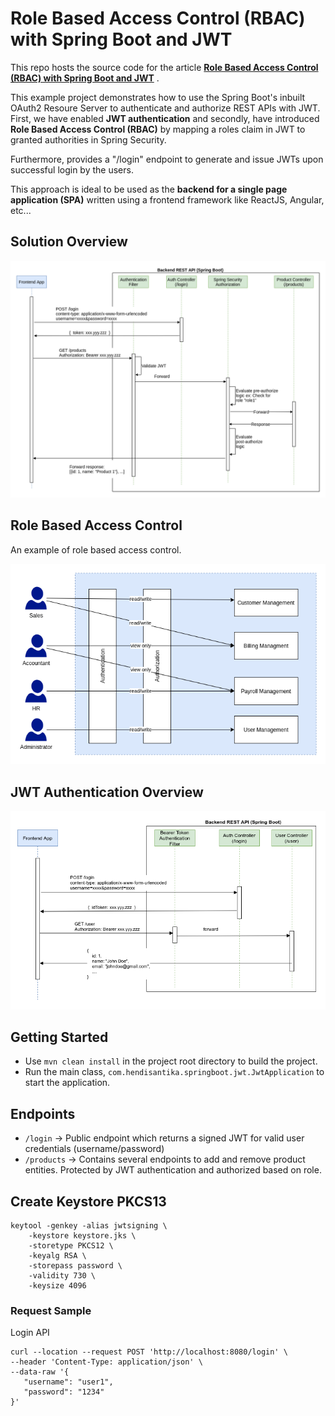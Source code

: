 # Role Based Access Control (RBAC) with Spring Boot and JWT

This repo hosts the source code for the article [**Role Based Access Control (RBAC) with Spring Boot and
JWT**](https://medium.com/geekculture/role-based-access-control-rbac-with-spring-boot-and-jwt-bc20a8c51c15?source=github_source)
.

This example project demonstrates how to use the Spring Boot's inbuilt OAuth2 Resoure Server to authenticate and
authorize REST APIs with JWT. First, we have enabled **JWT authentication** and secondly, have introduced
**Role Based Access Control (RBAC)** by mapping a roles claim in JWT to granted authorities in Spring Security.

Furthermore, provides a "/login" endpoint to generate and issue JWTs upon successful login by the users.

This approach is ideal to be used as the
**backend for a single page application (SPA)** written using a frontend framework like ReactJS, Angular, etc...

## Solution Overview

![Solution Overview](img/authorization_process.png "Solution Overview")

## Role Based Access Control

An example of role based access control.

![RBAC Example](img/rbac_sample.png "Solution Overview")

## JWT Authentication Overview

![Solution Overview](img/solution_overview.png "Solution Overview")

## Getting Started

- Use `mvn clean install` in the project root directory to build the project.
- Run the main class, `com.hendisantika.springboot.jwt.JwtApplication` to start the application.

## Endpoints

- `/login` -> Public endpoint which returns a signed JWT for valid user credentials (username/password)
- `/products` -> Contains several endpoints to add and remove product entities. Protected by JWT authentication and
  authorized based on role.

## Create Keystore PKCS13

```shell
keytool -genkey -alias jwtsigning \
    -keystore keystore.jks \
    -storetype PKCS12 \
    -keyalg RSA \
    -storepass password \
    -validity 730 \
    -keysize 4096 
```

### Request Sample

Login API

```shell
curl --location --request POST 'http://localhost:8080/login' \
--header 'Content-Type: application/json' \
--data-raw '{
   "username": "user1",
   "password": "1234"
}'
```

